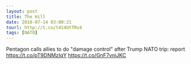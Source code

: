 ```yaml
---
layout: post
title: The Hill
date: 2018-07-14 03:00:21
tourl: http://t.co/t414UtTRv4
tags: [NATO]
---
```

Pentagon calls allies to do "damage control" after Trump NATO trip: report https://t.co/pT9DNMzIqY https://t.co/GnF7vniJKC